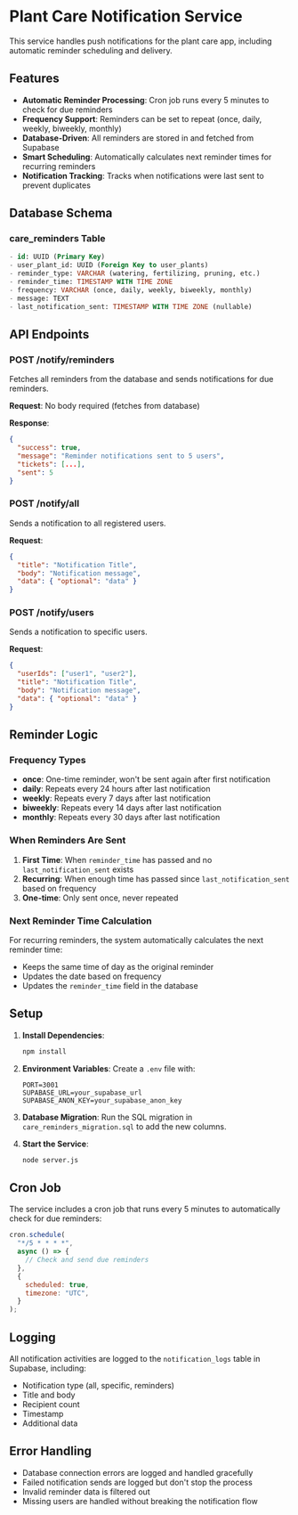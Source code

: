 # Plant Care Notification Service

This service handles push notifications for the plant care app, including automatic reminder scheduling and delivery.

## Features

- **Automatic Reminder Processing**: Cron job runs every 5 minutes to check for due reminders
- **Frequency Support**: Reminders can be set to repeat (once, daily, weekly, biweekly, monthly)
- **Database-Driven**: All reminders are stored in and fetched from Supabase
- **Smart Scheduling**: Automatically calculates next reminder times for recurring reminders
- **Notification Tracking**: Tracks when notifications were last sent to prevent duplicates

## Database Schema

### care_reminders Table

```sql
- id: UUID (Primary Key)
- user_plant_id: UUID (Foreign Key to user_plants)
- reminder_type: VARCHAR (watering, fertilizing, pruning, etc.)
- reminder_time: TIMESTAMP WITH TIME ZONE
- frequency: VARCHAR (once, daily, weekly, biweekly, monthly)
- message: TEXT
- last_notification_sent: TIMESTAMP WITH TIME ZONE (nullable)
```

## API Endpoints

### POST /notify/reminders

Fetches all reminders from the database and sends notifications for due reminders.

**Request**: No body required (fetches from database)

**Response**:

```json
{
  "success": true,
  "message": "Reminder notifications sent to 5 users",
  "tickets": [...],
  "sent": 5
}
```

### POST /notify/all

Sends a notification to all registered users.

**Request**:

```json
{
  "title": "Notification Title",
  "body": "Notification message",
  "data": { "optional": "data" }
}
```

### POST /notify/users

Sends a notification to specific users.

**Request**:

```json
{
  "userIds": ["user1", "user2"],
  "title": "Notification Title",
  "body": "Notification message",
  "data": { "optional": "data" }
}
```

## Reminder Logic

### Frequency Types

- **once**: One-time reminder, won't be sent again after first notification
- **daily**: Repeats every 24 hours after last notification
- **weekly**: Repeats every 7 days after last notification
- **biweekly**: Repeats every 14 days after last notification
- **monthly**: Repeats every 30 days after last notification

### When Reminders Are Sent

1. **First Time**: When `reminder_time` has passed and no `last_notification_sent` exists
2. **Recurring**: When enough time has passed since `last_notification_sent` based on frequency
3. **One-time**: Only sent once, never repeated

### Next Reminder Time Calculation

For recurring reminders, the system automatically calculates the next reminder time:

- Keeps the same time of day as the original reminder
- Updates the date based on frequency
- Updates the `reminder_time` field in the database

## Setup

1. **Install Dependencies**:

   ```bash
   npm install
   ```

2. **Environment Variables**:
   Create a `.env` file with:

   ```
   PORT=3001
   SUPABASE_URL=your_supabase_url
   SUPABASE_ANON_KEY=your_supabase_anon_key
   ```

3. **Database Migration**:
   Run the SQL migration in `care_reminders_migration.sql` to add the new columns.

4. **Start the Service**:
   ```bash
   node server.js
   ```

## Cron Job

The service includes a cron job that runs every 5 minutes to automatically check for due reminders:

```javascript
cron.schedule(
  "*/5 * * * *",
  async () => {
    // Check and send due reminders
  },
  {
    scheduled: true,
    timezone: "UTC",
  }
);
```

## Logging

All notification activities are logged to the `notification_logs` table in Supabase, including:

- Notification type (all, specific, reminders)
- Title and body
- Recipient count
- Timestamp
- Additional data

## Error Handling

- Database connection errors are logged and handled gracefully
- Failed notification sends are logged but don't stop the process
- Invalid reminder data is filtered out
- Missing users are handled without breaking the notification flow
